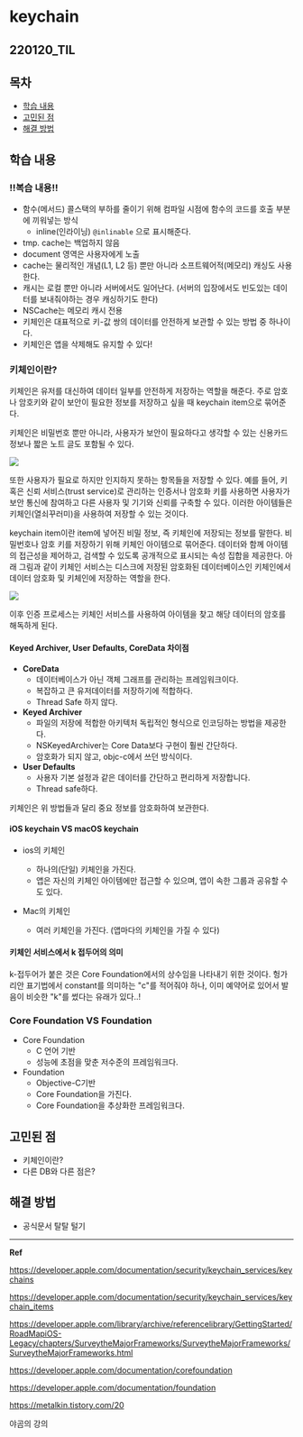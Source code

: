 ﻿# keychain

## 220120_TIL

## 목차 
- [학습 내용](#학습-내용) 
- [고민된 점](#고민된-점)
- [해결 방법](#해결-방법)


## 학습 내용

### !!복습 내용!!

- 함수(메서드) 콜스택의 부하를 줄이기 위해 컴파일 시점에 함수의 코드를 호출 부분에 끼워넣는 방식 
	- inline(인라이닝) `@inlinable` 으로 표시해준다. 
- tmp. cache는 백업하지 않음 
- document 영역은 사용자에게 노출 
- cache는 물리적인 개념(L1, L2 등) 뿐만 아니라 소프트웨어적(메모리) 캐싱도 사용한다. 
- 캐시는 로컬 뿐만 아니라 서버에서도 일어난다. (서버의 입장에서도 빈도있는 데이터를 보내줘야하는 경우 캐싱하기도 한다)
- NSCache는 메모리 캐시 전용 
- 키체인은 대표적으로 키-값 쌍의 데이터를 안전하게 보관할 수 있는 방법 중 하나이다. 
- 키체인은 앱을 삭제해도 유지할 수 있다!

### 키체인이란?

키체인은 유저를 대신하여 데이터 일부를 안전하게 저장하는 역할을 해준다. 주로 암호나 암호키와 같이 보안이 필요한 정보를 저장하고 싶을 때 keychain item으로 묶어준다. 

키체인은 비밀번호 뿐만 아니라, 사용자가 보안이 필요하다고 생각할 수 있는 신용카드 정보나 짧은 노트 글도 포함될 수 있다. 

![](https://docs-assets.developer.apple.com/published/0ddea9db46/1c9e8103-fae2-45f4-832c-c528d2e0c2f6.png)

또한 사용자가 필요로 하지만 인지하지 못하는 항목들을 저장할 수 있다. 예를 들어, 키 혹은 신뢰 서비스(trust service)로 관리하는 인증서나 암호화 키를 사용하면 사용자가 보안 통신에 참여하고 다른 사용자 및 기기와 신뢰를 구축할 수 있다. 이러한 아이템들은 키체인(열쇠꾸러미)을 사용하여 저장할 수 있는 것이다. 

keychain item이란 item에 넣어진 비밀 정보, 즉 키체인에 저장되는 정보를 말한다. 비밀번호나 암호 키를 저장하기 위해 키체인 아이템으로 묶어준다. 데이터와 함께 아이템의 접근성을 제어하고, 검색할 수 있도록 공개적으로 표시되는 속성 집합을 제공한다. 아래 그림과 같이 키체인 서비스는 디스크에 저장된 암호화된 데이터베이스인 키체인에서 데이터 암호화 및 키체인에 저장하는 역할을 한다.

![](https://docs-assets.developer.apple.com/published/0ddea9db46/0304151a-f84e-44b1-8632-6698ec59854b.png)

 이후 인증 프로세스는 키체인 서비스를 사용하여 아이템을 찾고 해당 데이터의 암호를 해독하게 된다. 

#### Keyed Archiver, User Defaults, CoreData 차이점
- **CoreData**
   - 데이터베이스가 아닌 객체 그래프를 관리하는 프레임워크이다.
   - 복잡하고 큰 유저데이터를 저장하기에 적합하다.
   - Thread Safe 하지 않다. 
- **Keyed Archiver**
   - 파일의 저장에 적합한 아키텍처 독립적인 형식으로 인코딩하는 방법을 제공한다.
   - NSKeyedArchiver는 Core Data보다 구현이 훨씬 간단하다.
   - 암호화가 되지 않고, objc-c에서 쓰던 방식이다.
- **User Defaults**
   - 사용자 기본 설정과 같은 데이터를 간단하고 편리하게 저장합니다. 
   - Thread safe하다.

키체인은 위 방법들과 달리 중요 정보를 암호화하여 보관한다. 

#### iOS keychain VS macOS keychain
- ios의 키체인
	- 하나의(단일) 키체인을 가진다. 
	- 앱은 자신의 키체인 아이템에만 접근할 수 있으며, 앱이 속한 그룹과 공유할 수도 있다. 
 
- Mac의 키체인
	- 여러 키체인을 가진다. (앱마다의 키체인을 가질 수 있다)

#### 키체인 서비스에서 k 접두어의 의미

k-접두어가 붙은 것은 Core Foundation에서의 상수임을 나타내기 위한 것이다. 헝가리안 표기법에서 constant를 의미하는 "c"를 적어줘야 하나, 이미 예약어로 있어서 발음이 비슷한 "k"를 썼다는 유래가 있다..!

### Core Foundation VS Foundation

- Core Foundation 
	- C 언어 기반
	- 성능에 초점을 맞춘 저수준의 프레임워크다.
- Foundation 
	- Objective-C기반
	- Core Foundation을 가진다. 
	- Core Foundation을 추상화한 프레임워크다.

## 고민된 점 
- 키체인이란?
- 다른 DB와 다른 점은?

## 해결 방법 
- 공식문서 탈탈 털기
---

**Ref**

https://developer.apple.com/documentation/security/keychain_services/keychains

https://developer.apple.com/documentation/security/keychain_services/keychain_items

https://developer.apple.com/library/archive/referencelibrary/GettingStarted/RoadMapiOS-Legacy/chapters/SurveytheMajorFrameworks/SurveytheMajorFrameworks/SurveytheMajorFrameworks.html

https://developer.apple.com/documentation/corefoundation

https://developer.apple.com/documentation/foundation

https://metalkin.tistory.com/20

야곰의 강의 



